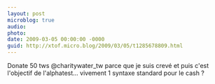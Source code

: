 ```yaml
---
layout: post
microblog: true
audio: 
photo: 
date: 2009-03-05 00:00:00 -0000
guid: http://xtof.micro.blog/2009/03/05/t1285678809.html
---
```

Donate 50 tws @charitywater_tw parce que je suis crevé et puis c'est l'objectif de l'alphatest... vivement 1 syntaxe standard pour le cash ?
